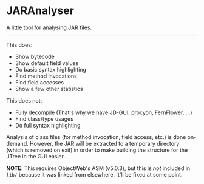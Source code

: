 # JARAnalyser

A little tool for analysing JAR files.

--------

This does:

 * Show bytecode
 * Show default field values
 * Do basic syntax highlighting
 * Find method invocations
 * Find field accesses
 * Show a few other statistics

This does not:

 * Fully decompile (That's why we have JD-GUI, procyon, FernFlower, ...)
 * Find class/type usages
 * Do full syntax highlighting

Analysis of class files (for method invocation, field access, etc.) is done on-demand. However, the JAR will be extracted to a temporary directory (which is removed on exit) in order to make building the structure for the JTree in the GUI easier.

**NOTE**: This requires ObjectWeb's ASM (v5.0.3), but this is _not_ included in `lib/` because it was linked from elsewhere. It'll be fixed at some point.
